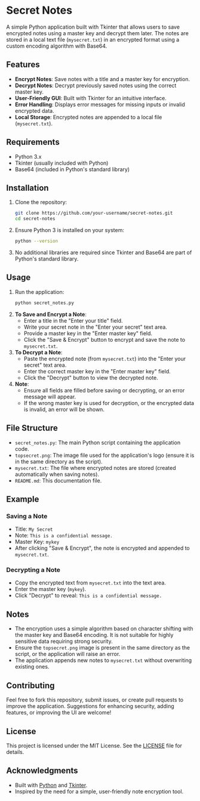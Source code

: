 # Secret Notes

A simple Python application built with Tkinter that allows users to save encrypted notes using a master key and decrypt them later. The notes are stored in a local text file (`mysecret.txt`) in an encrypted format using a custom encoding algorithm with Base64.

## Features
- **Encrypt Notes**: Save notes with a title and a master key for encryption.
- **Decrypt Notes**: Decrypt previously saved notes using the correct master key.
- **User-Friendly GUI**: Built with Tkinter for an intuitive interface.
- **Error Handling**: Displays error messages for missing inputs or invalid encrypted data.
- **Local Storage**: Encrypted notes are appended to a local file (`mysecret.txt`).

## Requirements
- Python 3.x
- Tkinter (usually included with Python)
- Base64 (included in Python's standard library)

## Installation
1. Clone the repository:
   ```bash
   git clone https://github.com/your-username/secret-notes.git
   cd secret-notes
   ```
2. Ensure Python 3 is installed on your system:
   ```bash
   python --version
   ```
3. No additional libraries are required since Tkinter and Base64 are part of Python's standard library.

## Usage
1. Run the application:
   ```bash
   python secret_notes.py
   ```
2. **To Save and Encrypt a Note**:
   - Enter a title in the "Enter your title" field.
   - Write your secret note in the "Enter your secret" text area.
   - Provide a master key in the "Enter master key" field.
   - Click the "Save & Encrypt" button to encrypt and save the note to `mysecret.txt`.
3. **To Decrypt a Note**:
   - Paste the encrypted note (from `mysecret.txt`) into the "Enter your secret" text area.
   - Enter the correct master key in the "Enter master key" field.
   - Click the "Decrypt" button to view the decrypted note.
4. **Note**:
   - Ensure all fields are filled before saving or decrypting, or an error message will appear.
   - If the wrong master key is used for decryption, or the encrypted data is invalid, an error will be shown.

## File Structure
- `secret_notes.py`: The main Python script containing the application code.
- `topsecret.png`: The image file used for the application's logo (ensure it is in the same directory as the script).
- `mysecret.txt`: The file where encrypted notes are stored (created automatically when saving notes).
- `README.md`: This documentation file.

## Example
### Saving a Note
- Title: `My Secret`
- Note: `This is a confidential message.`
- Master Key: `mykey`
- After clicking "Save & Encrypt", the note is encrypted and appended to `mysecret.txt`.

### Decrypting a Note
- Copy the encrypted text from `mysecret.txt` into the text area.
- Enter the master key (`mykey`).
- Click "Decrypt" to reveal: `This is a confidential message.`

## Notes
- The encryption uses a simple algorithm based on character shifting with the master key and Base64 encoding. It is not suitable for highly sensitive data requiring strong security.
- Ensure the `topsecret.png` image is present in the same directory as the script, or the application will raise an error.
- The application appends new notes to `mysecret.txt` without overwriting existing ones.

## Contributing
Feel free to fork this repository, submit issues, or create pull requests to improve the application. Suggestions for enhancing security, adding features, or improving the UI are welcome!

## License
This project is licensed under the MIT License. See the [LICENSE](LICENSE) file for details.

## Acknowledgments
- Built with [Python](https://www.python.org/) and [Tkinter](https://docs.python.org/3/library/tkinter.html).
- Inspired by the need for a simple, user-friendly note encryption tool.
